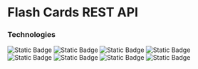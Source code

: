 # Flash Cards REST API

### Technologies
<section align="left">
    <img alt="Static Badge" src="https://img.shields.io/badge/Python-grey?style=flat&logo=Python">
    <img alt="Static Badge" src="https://img.shields.io/badge/Flask-grey?style=flat&logo=Flask">
    <img alt="Static Badge" src="https://img.shields.io/badge/SQLALchemy-grey?style=flat&logo=SQLAlchemy">
    <img alt="Static Badge" src="https://img.shields.io/badge/Docker-grey?style=flat&logo=Docker">
    <img alt="Static Badge" src="https://img.shields.io/badge/MySQL-grey?style=flat&logo=MySQL">
    <img alt="Static Badge" src="https://img.shields.io/badge/MySQL Workbench-grey?style=flat&logo=MySQL">
    <img alt="Static Badge" src="https://img.shields.io/badge/Postman-grey?style=flat&logo=Postman">
    <img alt="Static Badge" src="https://img.shields.io/badge/Yaml-grey?style=flat&logo=yaml">
</section>
